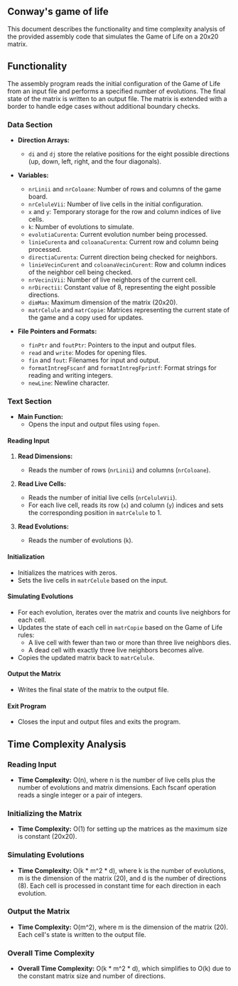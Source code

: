 ## Conway's game of life

This document describes the functionality and time complexity analysis of the provided assembly code that simulates the Game of Life on a 20x20 matrix.

## Functionality

The assembly program reads the initial configuration of the Game of Life from an input file and performs a specified number of evolutions. The final state of the matrix is written to an output file. The matrix is extended with a border to handle edge cases without additional boundary checks.

### Data Section

- **Direction Arrays:**
  - `di` and `dj` store the relative positions for the eight possible directions (up, down, left, right, and the four diagonals).

- **Variables:**
  - `nrLinii` and `nrColoane`: Number of rows and columns of the game board.
  - `nrCeluleVii`: Number of live cells in the initial configuration.
  - `x` and `y`: Temporary storage for the row and column indices of live cells.
  - `k`: Number of evolutions to simulate.
  - `evolutiaCurenta`: Current evolution number being processed.
  - `linieCurenta` and `coloanaCurenta`: Current row and column being processed.
  - `directiaCurenta`: Current direction being checked for neighbors.
  - `linieVecinCurent` and `coloanaVecinCurent`: Row and column indices of the neighbor cell being checked.
  - `nrVeciniVii`: Number of live neighbors of the current cell.
  - `nrDirectii`: Constant value of 8, representing the eight possible directions.
  - `dimMax`: Maximum dimension of the matrix (20x20).
  - `matrCelule` and `matrCopie`: Matrices representing the current state of the game and a copy used for updates.

- **File Pointers and Formats:**
  - `finPtr` and `foutPtr`: Pointers to the input and output files.
  - `read` and `write`: Modes for opening files.
  - `fin` and `fout`: Filenames for input and output.
  - `formatIntregFscanf` and `formatIntregFprintf`: Format strings for reading and writing integers.
  - `newLine`: Newline character.

### Text Section

- **Main Function:**
  - Opens the input and output files using `fopen`.

#### Reading Input

1. **Read Dimensions:**
   - Reads the number of rows (`nrLinii`) and columns (`nrColoane`).

2. **Read Live Cells:**
   - Reads the number of initial live cells (`nrCeluleVii`).
   - For each live cell, reads its row (`x`) and column (`y`) indices and sets the corresponding position in `matrCelule` to 1.

3. **Read Evolutions:**
   - Reads the number of evolutions (`k`).

#### Initialization

- Initializes the matrices with zeros.
- Sets the live cells in `matrCelule` based on the input.

#### Simulating Evolutions

- For each evolution, iterates over the matrix and counts live neighbors for each cell.
- Updates the state of each cell in `matrCopie` based on the Game of Life rules:
  - A live cell with fewer than two or more than three live neighbors dies.
  - A dead cell with exactly three live neighbors becomes alive.
- Copies the updated matrix back to `matrCelule`.

#### Output the Matrix

- Writes the final state of the matrix to the output file.

#### Exit Program

- Closes the input and output files and exits the program.

## Time Complexity Analysis

### Reading Input
- **Time Complexity:** O(n), where n is the number of live cells plus the number of evolutions and matrix dimensions. Each fscanf operation reads a single integer or a pair of integers.

### Initializing the Matrix
- **Time Complexity:** O(1) for setting up the matrices as the maximum size is constant (20x20).

### Simulating Evolutions
- **Time Complexity:** O(k * m^2 * d), where k is the number of evolutions, m is the dimension of the matrix (20), and d is the number of directions (8). Each cell is processed in constant time for each direction in each evolution.

### Output the Matrix
- **Time Complexity:** O(m^2), where m is the dimension of the matrix (20). Each cell's state is written to the output file.

### Overall Time Complexity
- **Overall Time Complexity:** O(k * m^2 * d), which simplifies to O(k) due to the constant matrix size and number of directions.